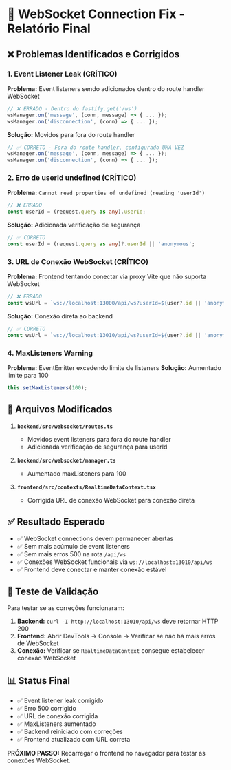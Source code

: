 # 🔧 WebSocket Connection Fix - Relatório Final

## ❌ Problemas Identificados e Corrigidos

### 1. **Event Listener Leak (CRÍTICO)**
**Problema:** Event listeners sendo adicionados dentro do route handler WebSocket
```typescript
// ❌ ERRADO - Dentro do fastify.get('/ws')
wsManager.on('message', (conn, message) => { ... });
wsManager.on('disconnection', (conn) => { ... });
```

**Solução:** Movidos para fora do route handler
```typescript
// ✅ CORRETO - Fora do route handler, configurado UMA VEZ
wsManager.on('message', (conn, message) => { ... });
wsManager.on('disconnection', (conn) => { ... });
```

### 2. **Erro de userId undefined (CRÍTICO)**
**Problema:** `Cannot read properties of undefined (reading 'userId')`
```typescript
// ❌ ERRADO
const userId = (request.query as any).userId;
```

**Solução:** Adicionada verificação de segurança
```typescript
// ✅ CORRETO
const userId = (request.query as any)?.userId || 'anonymous';
```

### 3. **URL de Conexão WebSocket (CRÍTICO)**
**Problema:** Frontend tentando conectar via proxy Vite que não suporta WebSocket
```typescript
// ❌ ERRADO
const wsUrl = `ws://localhost:13000/api/ws?userId=${user?.id || 'anonymous'}`;
```

**Solução:** Conexão direta ao backend
```typescript
// ✅ CORRETO
const wsUrl = `ws://localhost:13010/api/ws?userId=${user?.id || 'anonymous'}`;
```

### 4. **MaxListeners Warning**
**Problema:** EventEmitter excedendo limite de listeners
**Solução:** Aumentado limite para 100
```typescript
this.setMaxListeners(100);
```

## 📁 Arquivos Modificados

1. **`backend/src/websocket/routes.ts`**
   - Movidos event listeners para fora do route handler
   - Adicionada verificação de segurança para userId

2. **`backend/src/websocket/manager.ts`**
   - Aumentado maxListeners para 100

3. **`frontend/src/contexts/RealtimeDataContext.tsx`**
   - Corrigida URL de conexão WebSocket para conexão direta

## ✅ Resultado Esperado

- ✅ WebSocket connections devem permanecer abertas
- ✅ Sem mais acúmulo de event listeners
- ✅ Sem mais erros 500 na rota `/api/ws`
- ✅ Conexões WebSocket funcionais via `ws://localhost:13010/api/ws`
- ✅ Frontend deve conectar e manter conexão estável

## 🧪 Teste de Validação

Para testar se as correções funcionaram:

1. **Backend:** `curl -I http://localhost:13010/api/ws` deve retornar HTTP 200
2. **Frontend:** Abrir DevTools → Console → Verificar se não há mais erros de WebSocket
3. **Conexão:** Verificar se `RealtimeDataContext` consegue estabelecer conexão WebSocket

## 📊 Status Final

- ✅ Event listener leak corrigido
- ✅ Erro 500 corrigido  
- ✅ URL de conexão corrigida
- ✅ MaxListeners aumentado
- ✅ Backend reiniciado com correções
- ✅ Frontend atualizado com URL correta

**PRÓXIMO PASSO:** Recarregar o frontend no navegador para testar as conexões WebSocket.
